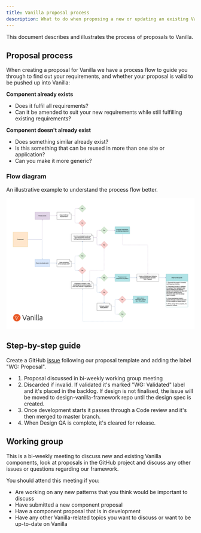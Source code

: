 ```yaml
---
title: Vanilla proposal process
description: What to do when proposing a new or updating an existing Vanilla component
---
```


This document describes and illustrates the process of proposals to Vanilla.

## Proposal process

When creating a proposal for Vanilla we have a process flow to guide you through to find out your requirements, and whether your proposal is valid to be pushed up into Vanilla:

**Component already exists**

- Does it fulfil all requirements?
- Can it be amended to suit your new requirements while still fulfilling existing requirements?

**Component doesn't already exist**

- Does something similar already exist?
- Is this something that can be reused in more than one site or application?
- Can you make it more generic?

### Flow diagram

An illustrative example to understand the process flow better.

![](https://raw.githubusercontent.com/canonical-web-and-design/design-vanilla-framework/master/Process%20diagram/Vanilla%20Proposal%20Process.png)

## Step-by-step guide

Create a GitHub [issue](https://github.com/canonical-web-and-design/vanilla-framework/issues/new?template=propose-new-pattern.md) following our proposal template and adding the label "WG: Proposal".

- 1. Proposal discussed in bi-weekly working group meeting
- 2. Discarded if invalid. If validated it's marked "WG: Validated" label and it's placed in the backlog. If design is not finalised, the issue will be moved to design-vanilla-framework repo until the design spec is created.
- 3. Once development starts it passes through a Code review and it's then merged to master branch.
- 4. When Design QA is complete, it's cleared for release.

## Working group

This is a bi-weekly meeting to discuss new and existing Vanilla components, look at proposals in the GitHub project and discuss any other issues or questions regarding our framework.

You should attend this meeting if you:

- Are working on any new patterns that you think would be important to discuss
- Have submitted a new component proposal
- Have a component proposal that is in development
- Have any other Vanilla-related topics you want to discuss or want to be up-to-date on Vanilla
